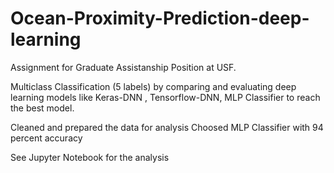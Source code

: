 # Ocean-Proximity-Prediction-deep-learning
Assignment for Graduate Assistanship Position at USF.

Multiclass Classification (5 labels) by comparing and evaluating deep learning models like Keras-DNN , Tensorflow-DNN, MLP Classifier to reach the best model.

Cleaned and prepared the data for analysis
Choosed MLP Classifier with 94 percent accuracy

See Jupyter Notebook for the analysis
